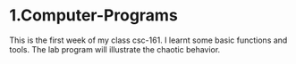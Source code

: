 # 1.Computer-Programs

This is the first week of my class csc-161. I learnt some basic functions and tools. The lab program will illustrate the chaotic behavior.
